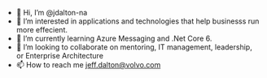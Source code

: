 - 👋 Hi, I’m @jdalton-na
- 👀 I’m interested in applications and technologies that help businesss run more effecient.
- 🌱 I’m currently learning Azure Messaging and .Net Core 6.
- 💞️ I’m looking to collaborate on mentoring, IT management, leadership, or Enterprise Architecture
- 📫 How to reach me jeff.dalton@volvo.com

<!---
jdalton-na/jdalton-na is a ✨ special ✨ repository because its `README.md` (this file) appears on your GitHub profile.
You can click the Preview link to take a look at your changes.
--->
